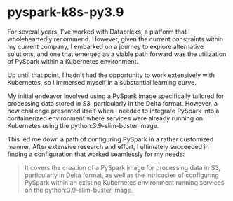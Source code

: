 # pyspark-k8s-py3.9

For several years, I've worked with Databricks, a platform that I wholeheartedly recommend. However, given the current constraints within my current company, I embarked on a journey to explore alternative solutions, and one that emerged as a viable path forward was the utilization of PySpark within a Kubernetes environment.

Up until that point, I hadn't had the opportunity to work extensively with Kubernetes, so I immersed myself in a substantial learning curve.

My initial endeavor involved using a PySpark image specifically tailored for processing data stored in S3, particularly in the Delta format. However, a new challenge presented itself when I needed to integrate PySpark into a containerized environment where services were already running on Kubernetes using the python:3.9-slim-buster image.

This led me down a path of configuring PySpark in a rather customized  manner. After extensive research and effort, I ultimately succeeded in finding a configuration that worked seamlessly for my needs:

> It covers the creation of a PySpark image for processing data in S3, particularly in Delta format, as well as the intricacies of configuring PySpark within an existing Kubernetes environment running services on the python:3.9-slim-buster image. 
